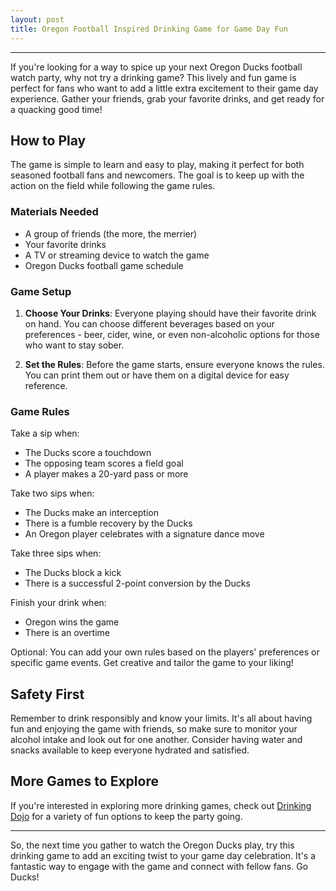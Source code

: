 ```yaml
---
layout: post
title: Oregon Football Inspired Drinking Game for Game Day Fun
---
```



---

If you're looking for a way to spice up your next Oregon Ducks football watch party, why not try a drinking game? This lively and fun game is perfect for fans who want to add a little extra excitement to their game day experience. Gather your friends, grab your favorite drinks, and get ready for a quacking good time! 

## How to Play

The game is simple to learn and easy to play, making it perfect for both seasoned football fans and newcomers. The goal is to keep up with the action on the field while following the game rules. 

### Materials Needed

- A group of friends (the more, the merrier)
- Your favorite drinks
- A TV or streaming device to watch the game
- Oregon Ducks football game schedule

### Game Setup

1. **Choose Your Drinks**: Everyone playing should have their favorite drink on hand. You can choose different beverages based on your preferences - beer, cider, wine, or even non-alcoholic options for those who want to stay sober.

2. **Set the Rules**: Before the game starts, ensure everyone knows the rules. You can print them out or have them on a digital device for easy reference.

### Game Rules

Take a sip when:

- The Ducks score a touchdown
- The opposing team scores a field goal
- A player makes a 20-yard pass or more

Take two sips when:

- The Ducks make an interception
- There is a fumble recovery by the Ducks
- An Oregon player celebrates with a signature dance move

Take three sips when:

- The Ducks block a kick
- There is a successful 2-point conversion by the Ducks

Finish your drink when:

- Oregon wins the game
- There is an overtime

Optional: You can add your own rules based on the players' preferences or specific game events. Get creative and tailor the game to your liking!

## Safety First

Remember to drink responsibly and know your limits. It's all about having fun and enjoying the game with friends, so make sure to monitor your alcohol intake and look out for one another. Consider having water and snacks available to keep everyone hydrated and satisfied.

## More Games to Explore

If you're interested in exploring more drinking games, check out [Drinking Dojo](https://drinkingdojo.com/) for a variety of fun options to keep the party going.

---

So, the next time you gather to watch the Oregon Ducks play, try this drinking game to add an exciting twist to your game day celebration. It's a fantastic way to engage with the game and connect with fellow fans. Go Ducks!